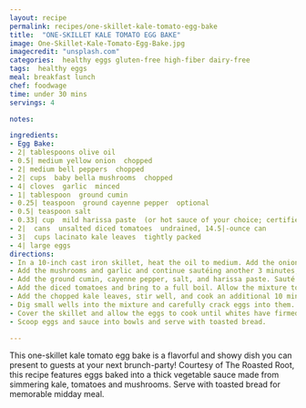 ```yaml
---
layout: recipe
permalink: recipes/one-skillet-kale-tomato-egg-bake
title:  "ONE-SKILLET KALE TOMATO EGG BAKE"
image: One-Skillet-Kale-Tomato-Egg-Bake.jpg
imagecredit: "unsplash.com"
categories:  healthy eggs gluten-free high-fiber dairy-free
tags:  healthy eggs
meal: breakfast lunch
chef: foodwage
time: under 30 mins
servings: 4

notes:

ingredients:
- Egg Bake:
- 2| tablespoons olive oil
- 0.5| medium yellow onion  chopped
- 2| medium bell peppers  chopped
- 2| cups  baby bella mushrooms  chopped
- 4| cloves  garlic  minced
- 1| tablespoon  ground cumin
- 0.25| teaspoon  ground cayenne pepper  optional
- 0.5| teaspoon salt
- 0.33| cup  mild harissa paste  (or hot sauce of your choice; certified gluten-free if necessary)
- 2|  cans  unsalted diced tomatoes  undrained, 14.5|-ounce can
- 3|  cups lacinato kale leaves  tightly packed
- 4| large eggs
directions:
- In a 10-inch cast iron skillet, heat the oil to medium. Add the onions and peppers, and sauté, stirring frequently until softened, about 8 minutes.
- Add the mushrooms and garlic and continue sautéing another 3 minutes, until mushrooms have softened.
- Add the ground cumin, cayenne pepper, salt, and harissa paste. Sauté an additional minute.
- Add the diced tomatoes and bring to a full boil. Allow the mixture to cook about 10 minutes, stirring occasionally.
- Add the chopped kale leaves, stir well, and cook an additional 10 minutes, stirring occasionally.
- Dig small wells into the mixture and carefully crack eggs into them.
- Cover the skillet and allow the eggs to cook until whites have firmed up, about 10 to 12 minutes.
- Scoop eggs and sauce into bowls and serve with toasted bread.

---
```


This one-skillet kale tomato egg bake is a flavorful and showy dish you can present to guests at your next brunch-party! Courtesy of The Roasted Root, this recipe features eggs baked into a thick vegetable sauce made from simmering kale, tomatoes and mushrooms. Serve with toasted bread for memorable midday meal.